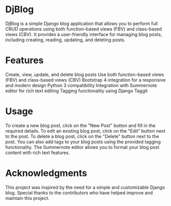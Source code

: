 # DjBlog

DjBlog is a simple Django blog application that allows you to perform full CRUD operations using both function-based views (FBV) and class-based views (CBV). It provides a user-friendly interface for managing blog posts, including creating, reading, updating, and deleting posts.

# Features
Create, view, update, and delete blog posts
Use both function-based views (FBV) and class-based views (CBV)
Bootstrap 4 integration for a responsive and modern design
Python 3 compatibility
Integration with Summernote editor for rich text editing
Tagging functionality using Django Taggit


# Usage
To create a new blog post, click on the "New Post" button and fill in the required details.
To edit an existing blog post, click on the "Edit" button next to the post.
To delete a blog post, click on the "Delete" button next to the post.
You can also add tags to your blog posts using the provided tagging functionality.
The Summernote editor allows you to format your blog post content with rich text features.

# Acknowledgments
This project was inspired by the need for a simple and customizable Django blog.
Special thanks to the contributors who have helped improve and maintain this project.
